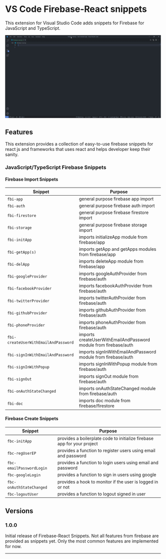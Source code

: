 # VS Code Firebase-React snippets

This extension for Visual Studio Code adds snippets for Firebase for JavaScript and TypeScript.

![demo](https://raw.githubusercontent.com/Ashwin1999/firebase-react-snippets/main/images/demo.gif)

## Features

This extension provides a collection of easy-to-use firebase snippets for react js and frameworks that uses react and helps developer keep their sanity.

### JavaScript/TypeScript Firebase Snippets

#### Firebase Import Snippets

| Snippet                              | Purpose                                                          |
| ------------------------------------ | ---------------------------------------------------------------- |
| `fbi-app`                            | general purpose firebase app import                              |
| `fbi-auth`                           | general purpose firebase auth import                             |
| `fbi-firestore`                      | general purpose firebase firestore import                        |
| `fbi-storage`                        | general purpose firebase storage import                          |
| `fbi-initApp`                        | imports initializeApp module from firebase/app                   |
| `fbi-getApp(s)`                      | imports getApp and getApps modules from firebase/app             |
| `fbi-delApp`                         | imports deleteApp module from firebase/app                       |
| `fbi-googleProvider`                 | imports googleAuthProvider from firebase/auth                    |
| `fbi-facebookProvider`               | imports facebookAuthProvider from firebase/auth                  |
| `fbi-twitterProvider`                | imports twitterAuthProvider from firebase/auth                   |
| `fbi-githubProvider`                 | imports githubAuthProvider from firebase/auth                    |
| `fbi-phoneProvider`                  | imports phoneAuthProvider from firebase/auth                     |
| `fbi-createUserWithEmailAndPassword` | imports createUserWithEmailAndPassword module from firebase/auth |
| `fbi-signInWithEmailAndPassword`     | imports signInWithEmailAndPassword module from firebase/auth     |
| `fbi-signInWithPopup`                | imports signInWithPopup module from firebase/auth                |
| `fbi-signOut`                        | imports signOut module from firebase/auth                        |
| `fbi-onAuthStateChanged`             | imports onAuthStateChanged module from firebase/auth             |
| `fbi-doc`                            | imports doc module from firebase/firestore                       |

#### Firebase Create Snippets

| Snippet                  | Purpose                                                                 |
| ------------------------ | ----------------------------------------------------------------------- |
| `fbc-initApp`            | provides a boilerplate code to initialize firebase app for your project |
| `fbc-regUserEP`          | provides a function to register users using email and password          |
| `fbc-emailPasswordLogin` | provides a function to login users using email and password             |
| `fbc-googleLogin`        | provides a function to sign in users using google                       |
| `fbc-onAuthStateChanged` | provides a hook to monitor if the user is logged in or not              |
| `fbc-logoutUser`         | provides a function to logout signed in user                            |

## Versions

### 1.0.0

Initial release of Firebase-React Snippets. Not all features from firebase are provided as snippets yet. Only the most common features are implemented for now.

---

